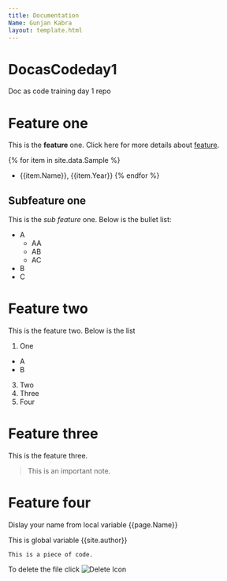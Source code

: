 ```yaml
---
title: Documentation
Name: Gunjan Kabra
layout: template.html
---
```


# DocasCodeday1
Doc as code training day 1 repo

# Feature one

This is the **feature** one. Click here for more details about [feature](https://techwriterstribe.com/course/docs-as-code-jekyll/).

{% for item in site.data.Sample %} 
- {{item.Name}}, {{item.Year}} 
{% endfor %}

## Subfeature one

This is the _sub feature_ one. Below is the bullet list:
- A
  * AA
  * AB
  * AC
- B
- C

# Feature two

This is the feature two. Below is the list
1. One
 * A
 * B
3. Two
4. Three
5. Four

# Feature three

This is the feature three.

> This is an important note.

# Feature four

Dislay your name from local variable {{page.Name}}

This is global variable {{site.author}}

````
This is a piece of code.
````
To delete the file click ![](/DocasCodeday1/docs/assets/images/delete.png "Delete Icon")
